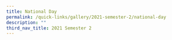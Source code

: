 ```yaml
---
title: National Day
permalink: /quick-links/gallery/2021-semester-2/national-day
description: ""
third_nav_title: 2021 Semester 2
---
```

